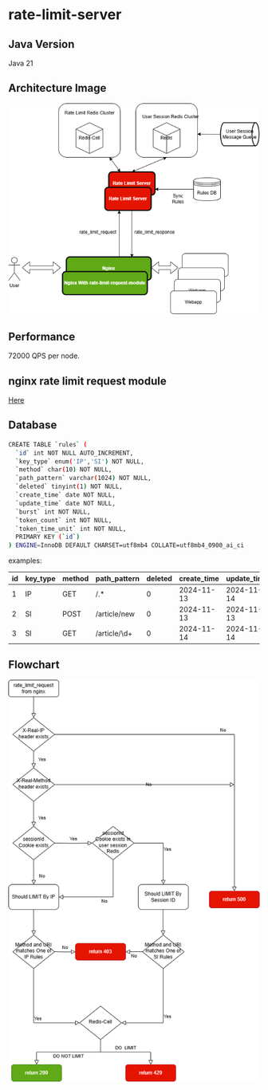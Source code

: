 # rate-limit-server

## Java Version
Java 21

## Architecture Image
![](images/Rate-Limit-System-Design-5.drawio.png)

## Performance
72000 QPS per node.

## nginx rate limit request module
[Here](https://github.com/ralgond/ngx_http_rate_limit_request_module)

## Database
```bash
CREATE TABLE `rules` (
  `id` int NOT NULL AUTO_INCREMENT,
  `key_type` enum('IP','SI') NOT NULL,
  `method` char(10) NOT NULL,
  `path_pattern` varchar(1024) NOT NULL,
  `deleted` tinyint(1) NOT NULL,
  `create_time` date NOT NULL,
  `update_time` date NOT NULL,
  `burst` int NOT NULL,
  `token_count` int NOT NULL,
  `token_time_unit` int NOT NULL,
  PRIMARY KEY (`id`)
) ENGINE=InnoDB DEFAULT CHARSET=utf8mb4 COLLATE=utf8mb4_0900_ai_ci
```
examples:


| id | key_type | method | path_pattern | deleted | create_time | update_time | burst | token_count | token_time_unit |
|----|----------|--------|--------------|---------|-------------|-------------|-------|-------------|-----------------|
|  1 | IP       | GET    | /.*          |       0 | 2024-11-13  | 2024-11-14  |    15 |          30 |              60 |
|  2 | SI       | POST   | /article/new |       0 | 2024-11-13  | 2024-11-13  |     3 |           3 |              60 |
|  3 | SI       | GET    | /article/\d+ |       0 | 2024-11-14  | 2024-11-14  |     5 |           5 |              60 |

## Flowchart
![](images/Rate-Limit-Server-Flowchart.drawio.png)
